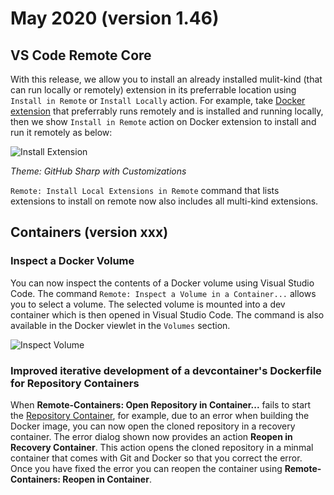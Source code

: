 # May 2020 (version 1.46)

## VS Code Remote Core

With this release, we allow you to install an already installed mulit-kind (that can run locally or remotely) extension in its preferrable location using `Install in Remote` or `Install Locally` action. For example, take [Docker extension](https://marketplace.visualstudio.com/items?itemName=ms-azuretools.vscode-docker) that preferrably runs remotely and is installed and running locally, then we show `Install in Remote` action on Docker extension to install and run it remotely as below:

![Install Extension](images/1_46/extensions-install-preferred.png)

*Theme: GitHub Sharp with Customizations*

`Remote: Install Local Extensions in Remote` command that lists extensions to install on remote now also includes all multi-kind extensions.

## Containers (version xxx)

### Inspect a Docker Volume

You can now inspect the contents of a Docker volume using Visual Studio Code. The command `Remote: Inspect a Volume in a Container...` allows you to select a volume. The selected volume is mounted into a dev container which is then opened in Visual Studio Code. The command is also available in the Docker viewlet in the `Volumes` section.

![Inspect Volume](images/1_46/inspect-volume.png)

### Improved iterative development of a devcontainer's Dockerfile for Repository Containers

When **Remote-Containers: Open Repository in Container...** fails to start the [Repository Container](https://code.visualstudio.com/docs/remote/containers#_quick-start-open-a-git-repository-or-github-pr-in-an-isolated-container-volume), for example, due to an error when building the Docker image, you can now open the cloned repository in a recovery container. The error dialog shown now provides an action **Reopen in Recovery Container**. This action opens the cloned repository in a minmal container that comes with Git and Docker so that you correct the error. Once you have fixed the error you can reopen the container using **Remote-Containers: Reopen in Container**.

